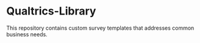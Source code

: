# Qualtrics-Library
This repository contains custom survey templates that addresses common business needs.
